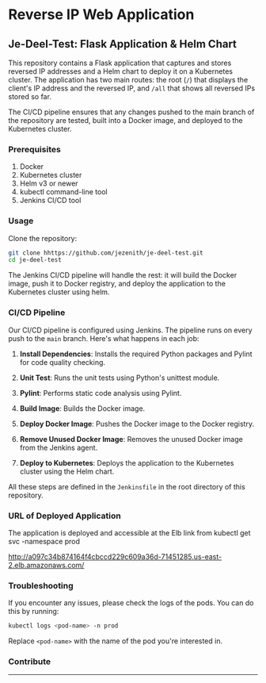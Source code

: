
# Reverse IP Web Application


## Je-Deel-Test: Flask Application & Helm Chart

This repository contains a Flask application that captures and stores reversed IP addresses and a Helm chart to deploy it on a Kubernetes cluster. The application has two main routes: the root (`/`) that displays the client's IP address and the reversed IP, and `/all` that shows all reversed IPs stored so far.

The CI/CD pipeline ensures that any changes pushed to the main branch of the repository are tested, built into a Docker image, and deployed to the Kubernetes cluster.

### Prerequisites

1. Docker
2. Kubernetes cluster
3. Helm v3 or newer
4. kubectl command-line tool
5. Jenkins CI/CD tool
### Usage

Clone the repository:

```bash
git clone hhttps://github.com/jezenith/je-deel-test.git
cd je-deel-test
```

The Jenkins CI/CD pipeline will handle the rest: it will build the Docker image, push it to Docker registry, and deploy the application to the Kubernetes cluster using helm.

### CI/CD Pipeline

Our CI/CD pipeline is configured using Jenkins. The pipeline runs on every push to the `main` branch. Here's what happens in each job:

1. **Install Dependencies**: Installs the required Python packages and Pylint for code quality checking.

2. **Unit Test**: Runs the unit tests using Python's unittest module.

3. **Pylint**: Performs static code analysis using Pylint.

4. **Build Image**: Builds the Docker image.

5. **Deploy Docker Image**: Pushes the Docker image to the Docker registry.

6. **Remove Unused Docker Image**: Removes the unused Docker image from the Jenkins agent.

7. **Deploy to Kubernetes**: Deploys the application to the Kubernetes cluster using the Helm chart.

All these steps are defined in the `Jenkinsfile` in the root directory of this repository.

### URL of Deployed Application

The application is deployed and accessible at the Elb link from kubectl get svc -namespace prod  

http://a097c34b874164f4cbccd229c609a36d-71451285.us-east-2.elb.amazonaws.com/

### Troubleshooting

If you encounter any issues, please check the logs of the pods. You can do this by running:

```bash
kubectl logs <pod-name> -n prod
```

Replace `<pod-name>` with the name of the pod you're interested in.

### Contribute

---